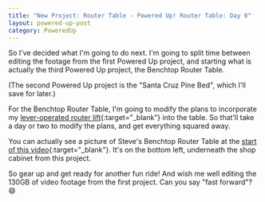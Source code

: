 ```yaml
---
title: "New Project: Router Table - Powered Up! Router Table: Day 0"
layout: powered-up-post
category: PoweredUp
---
```

So I've decided what I'm going to do next. I'm going to split time between editing the footage from the first Powered Up project, and starting what is actually the third Powered Up project, the Benchtop Router Table.

(The second Powered Up project is the "Santa Cruz Pine Bed", which I'll save for later.)

For the Benchtop Router Table, I'm going to modify the plans to incorporate my [lever-operated router lift](https://youtu.be/LJqPDADi8MM){:target="_blank"} into the table. So that'll take a day or two to modify the plans, and get everything squared away.

You can actually see a picture of Steve's Benchtop Router Table at the [start of this video](https://youtu.be/hXjTXeXeTpI){:target="_blank"}. It's on the bottom left, underneath the shop cabinet from this project.

So gear up and get ready for another fun ride! And wish me well editing the 130GB of video footage from the first project. Can you say "fast forward"? 😄